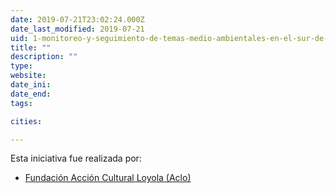 ```yaml
---
date: 2019-07-21T23:02:24.000Z
date_last_modified: 2019-07-21
uid: 1-monitoreo-y-seguimiento-de-temas-medio-ambientales-en-el-sur-de-bolivia-chuquisaca-tarija-potosi-y-chaco
title: ""
description: ""
type: 
website: 
date_ini: 
date_end: 
tags:

cities: 

---
```


Esta iniciativa fue realizada por:

- [Fundación Acción Cultural Loyola (Aclo)](/organizaciones/fundacion-accion-cultural-loyola-aclo)
